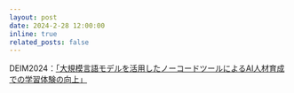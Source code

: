 ```yaml
---
layout: post
date: 2024-2-28 12:00:00
inline: true
related_posts: false
---
```


DEIM2024：[「大規模言語モデルを活用したノーコードツールによるAI人材育成での学習体験の向上」](https://speakerdeck.com/negi111111/deim2024-dot-pptx-2)
